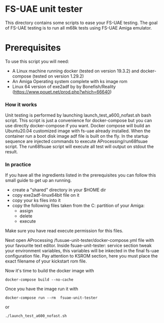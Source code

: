 # FS-UAE unit tester
This directory contains some scripts to ease your FS-UAE testing.
The goal of FS-UAE testing is to run all m68k tests using FS-UAE Amiga emulator.

# Prerequisites
To use this script you will need:
- A Linux machine running docker (tested on version 19.3.2) and docker-compose (tested on version 1.29.2)
- An Amiga Operating system complete with ks image rom
- Linux 64 version of exe2adf by by Bonefish/Reality (https://www.pouet.net/prod.php?which=66640)

### How it works
Unit testing is performed by launching launch_test_a600_nofast.sh bash script.
This script is just a convenience for docker-compose but you can use directly docker-compose if you want.
Docker compose will build an Ubuntu20.04 customized image with fs-uae already installed.
When the container run a boot disk image adf file is built on the fly.
In the startup sequence are injected commands to execute AProcessing/run68fsuae script.
The run68fsuae script will execute all test will output on stdout the result.

### In practice
If you have all the ingredients listed in the prerequisites you can follow this small guide to get up an running.
- create a "shared" directory in your $HOME dir
- copy exe2adf-linux64bit file on it
- copy your ks files into it
- copy the following files taken from the C: partition of your Amiga:
  - assign
  - delete
  - execute

Make sure you have read execute permission for this files.

Next open AProcessing /fusuae-unit-tester/docker-compose.yml file with your favourite text editor.
Inside fsuae-unit-tester: service section tweak your environment variables, this variables will be inkected in the final fs-uae configuration file.
Pay attention to KSROM section, here you must place the exact filename of your kickstart rom file.

Now it's time to build the docker image with

```
docker-compose build --no-cache
```

Once you have the image run it with
```
docker-compose run --rm  fsuae-unit-tester
```

or

```
./launch_test_a600_nofast.sh
```
